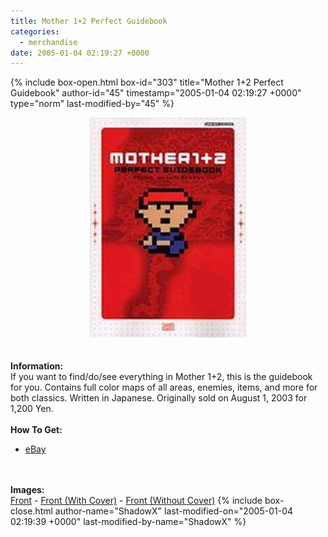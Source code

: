 ```yaml
---
title: Mother 1+2 Perfect Guidebook
categories:
  - merchandise
date: 2005-01-04 02:19:27 +0000
---
```

{% include box-open.html box-id="303" title="Mother 1+2 Perfect Guidebook" author-id="45" timestamp="2005-01-04 02:19:27 +0000" type="norm" last-modified-by="45" %}
	<center>
	<img src="/merchandise/images/m12pgb_title.jpg" border="0" alt="Mother 1+2 Perfect Guidebook" />
	</center>
	<br /><br />
	<b>Information:</b>
	<br />
	If you want to find/do/see everything in Mother 1+2, this is the guidebook for you. 
	Contains full color maps of all areas, enemies, items, and more for both classics. 
	Written in Japanese. Originally sold on August 1, 2003 for 1,200 Yen.
	<br /><br />
	<b>How To Get:</b>
	<br />
	<ul>
	<li><a href="http://www.ebay.com">eBay</a></li>
	</ul>
	<br /><br />
	<b>Images:</b>
	<br />
	<a href="/merchandise/images/m12pgb_front.jpg">Front</a> - <a href="/merchandise/images/m12pgb_front_cover.jpg">Front (With Cover)</a> -  <a href="/merchandise/images/m12pgb_front_nocover.jpg">Front (Without Cover)</a>
{% include box-close.html author-name="ShadowX" last-modified-on="2005-01-04 02:19:39 +0000" last-modified-by-name="ShadowX" %}
